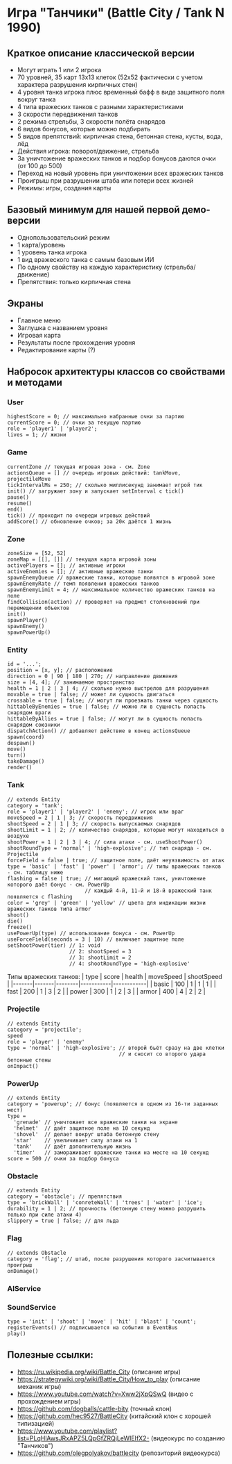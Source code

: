 # Игра "Танчики" (Battle City / Tank N 1990)

## Краткое описание классической версии
- Могут играть 1 или 2 игрока
- 70 уровней, 35 карт 13х13 клеток (52х52 фактически с учетом характера разрушения кирпичных стен)
- 4 уровня танка игрока плюс временный бафф в виде защитного поля вокруг танка
- 4 типа вражеских танков с разными характеристиками
- 3 скорости передвижения танков
- 2 режима стрельбы, 3 скорости полёта снарядов
- 6 видов бонусов, которые можно подбирать
- 5 видов препятствий: кирпичная стена, бетонная стена, кусты, вода, лёд
- Действия игрока: поворот/движение, стрельба
- За уничтожение вражеских танков и подбор бонусов даются очки (от 100 до 500)
- Переход на новый уровень при уничтожении всех вражеских танков
- Проигрыш при разрушении штаба или потери всех жизней
- Режимы: игры, создания карты

## Базовый минимум для нашей первой демо-версии
- Однопользовательский режим
- 1 карта/уровень
- 1 уровень танка игрока
- 1 вид вражеского танка с самым базовым ИИ
- По одному свойству на каждую характеристику (стрельба/движение)
- Препятствия: только кирпичная стена

## Экраны
- Главное меню
- Заглушка с названием уровня
- Игровая карта
- Результаты после прохождения уровня
- Редактирование карты (?)

## Набросок архитектуры классов со свойствами и методами

### User
    highestScore = 0; // максимально набранные очки за партию
    currentScore = 0; // очки за текущую партию
    role = 'player1' | 'player2';
    lives = 1; // жизни

### Game
    currentZone // текущая игровая зона - см. Zone
    actionsQueue = [] // очередь игровых действий: tankMove, projectileMove
    tickIntervalMs = 250; // сколько миллисекунд занимает игрой тик
    init() // загружает зону и запускает setInterval с tick()
    pause()
    resume()
    end()
    tick() // проходит по очереди игровых действий
    addScore() // обновление очков; за 20к даётся 1 жизнь

### Zone
    zoneSize = [52, 52]
    zoneMap = [[], []] // текущая карта игровой зоны
    activePlayers = []; // активные игроки
    activeEnemies = []; // активные вражеские танки
    spawnEnemyQueue // вражеские танки, которые появятся в игровой зоне
    spawnEnemyRate // темп появления вражеских танков
    spawnEnemyLimit = 4; // максимальное количество вражеских танков на поле
    findCollision(action) // проверяет на предмет столкновений при перемещении объектов
    init()
    spawnPlayer()
    spawnEnemy()
    spawnPowerUp()

### Entity
    id = '...';
    position = [x, y]; // расположение
    direction = 0 | 90 | 180 | 270; // направление движения
    size = [4, 4]; // занимаемое пространство
    health = 1 | 2 | 3 | 4; // сколько нужно выстрелов для разрушения
    movable = true | false; // может ли сущность двигаться
    crossable = true | false; // могут ли проезжать танки через сущность
    hittableByEnemies = true | false; // можно ли в сущность попасть снарядом враги
    hittableByAllies = true | false; // могут ли в сущность попасть снарядом союзники
    dispatchAction() // добавляет действие в конец actionsQueue
    spawn(coord)
    despawn()
    move()
    turn()
    takeDamage()
    render()

### Tank
    // extends Entity
    category = 'tank';
    role = 'player1' | 'player2' | 'enemy'; // игрок или враг
    moveSpeed = 2 | 1 | 3; // скорость передвижения
    shootSpeed = 2 | 1 | 3; // скорость выпускаемых снарядов
    shootLimit = 1 | 2; // количество снарядов, которые могут находиться в воздухе
    shootPower = 1 | 2 | 3 | 4; // сила атаки - см. useShootPower()
    shootRoundType = 'normal' | 'high-explosive'; // тип снаряда - см. Projectile
    forceField = false | true; // защитное поле, даёт неуязвимость от атак
    type = 'basic' | 'fast' | 'power' | 'armor'; // типы вражеских танков - см. таблицу ниже
    flashing = false | true; // мигающий вражеский танк, уничтожение которого даёт бонус - см. PowerUp
                             // каждый 4-й, 11-й и 18-й вражеский танк появляется с flashing
    color = 'grey' | 'green' | 'yellow' // цвета для индикации жизни вражеских танков типа armor
    shoot()
    die()
    freeze()
    usePowerUp(type) // использование бонуса - см. PowerUp
    useForceField(seconds = 3 | 10) // включает защитное поле 
    setShootPower(tier) // 1: void 
                        // 2: shootSpeed = 3 
                        // 3: shootLimit = 2
                        // 4: shootRoundType = 'high-explosive'

Типы вражеских танков:
| type  | score | health | moveSpeed | shootSpeed |
|-------|-------|--------|-----------|------------|
| basic | 100   | 1      | 1         | 1          |
| fast  | 200   | 1      | 3         | 2          |
| power | 300   | 1      | 2         | 3          |
| armor | 400   | 4      | 2         | 2          |


### Projectile 
    // extends Entity
    category = 'projectile';
    speed
    role = 'player' | 'enemy'
    type = 'normal' | 'high-explosive'; // второй бьёт сразу на две клетки 
                                        // и сносит со второго удара бетонные стены 
    onImpact()

### PowerUp
    // extends Entity
    category = 'powerup'; // бонус (появляется в одном из 16-ти заданных мест)
    type =
      'grenade' // уничтожает все вражеские танки на экране
      'helmet'  // даёт защитное поле на 10 секунд
      'shovel'  // делает вокруг штаба бетонную стену
      'star'    // увеличивает силу атаки на 1
      'tank'    // даёт дополнительную жизнь
      'timer'   // замораживает вражеские танки на месте на 10 секунд
    score = 500 // очки за подбор бонуса

### Obstacle
    // extends Entity
    category = 'obstacle'; // препятствия
    type = 'brickWall' | 'conreteWall' | 'trees' | 'water' | 'ice';
    durability = 1 | 2; // прочность (бетонную стену можно разрушить только при силе атаки 4)
    slippery = true | false; // для льда

### Flag
    // extends Obstacle
    category = 'flag'; // штаб, после разрушения которого засчитывается проигрыш
    onDamage()

### AIService

### SoundService
    type = 'init' | 'shoot' | 'move' | 'hit' | 'blast' | 'count';
    registerEvents() // подписывается на события в EventBus
    play()

## Полезные ссылки:
- https://ru.wikipedia.org/wiki/Battle_City (описание игры)
- https://strategywiki.org/wiki/Battle_City/How_to_play (описание механик игры)
- https://www.youtube.com/watch?v=Xww2jXpQSwQ (видео с прохождением игры)
- https://github.com/dogballs/cattle-bity (точный клон)
- https://github.com/hec9527/BattleCity (китайский клон с хорошей типизацией)
- https://www.youtube.com/playlist?list=PLqHlAwsJRxAPZ5LQpGfZRQjLeWIEIfX2- (видеокурс по созданию "Танчиков")
- https://github.com/olegpolyakov/battlecity (репозиторий видеокурса)

